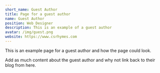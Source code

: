 ```yaml
---
short_name: Guest Author
title: Page for a guest author
name: Guest Author
position: Web Designer
description: This is an example of a guest author
avatar: /img/guest.png
website: https://www.csrhymes.com
---
```

This is an example page for a guest author and how the page could look. 

Add as much content about the guest author and why not link back to their blog from here.  